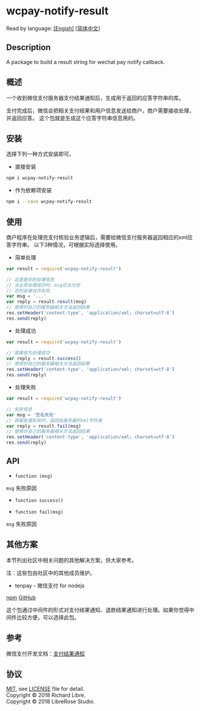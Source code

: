 # wcpay-notify-result

Read by language:
[[Engish]](#en) [[简体中文]](#zh-CN)

<a id='en' name='en'></a>

## Description

A package to build a result string for wechat pay notify callback.

<a id='zh-CN' name='zh-CN'></a>

## 概述

一个收到微信支付服务器支付结果通知后，生成用于返回的应答字符串的库。

支付完成后，微信会把相关支付结果和用户信息发送给商户，商户需要接收处理，并返回应答。
这个包就是生成这个应答字符串信息用的。

## 安装

选择下列一种方式安装即可。

- 直接安装

```bash
npm i wcpay-notify-result
```
- 作为依赖项安装

```bash
npm i --save wcpay-notify-result
```

## 使用

商户程序在处理完支付核验业务逻辑后，需要给微信支付服务器返回相应的xml应答字符串。
以下3种情况，可根据实际选择使用。

- 简单处理

```javascript
var result = require('wcpay-notify-result')

// 这里是你的处理信息
// 当业务处理成功时，msg应当为空
// 否则会被当作失败
var msg = '...'
var reply = result.result(msg)
// 使用你自己的服务器相关方法返回结果
res.setHeader('content-type', 'application/xml; charset=utf-8')
res.send(reply)
```

- 处理成功

```javascript
var result = require('wcpay-notify-result')

// 直接视为处理成功
var reply = result.success()
// 使用你自己的服务器相关方法返回结果
res.setHeader('content-type', 'application/xml; charset=utf-8')
res.send(reply)
```

- 处理失败

```javascript
var result = require('wcpay-notify-result')

// 失败信息
var msg = '签名失败'
// 获取处理失败时，返回给服务器的xml字符串
var reply = result.fail(msg)
// 使用你自己的服务器相关方法返回结果
res.setHeader('content-type', 'application/xml; charset=utf-8')
res.send(reply)
```

## API

- `function (msg)`

`msg` 失败原因

- `function success()`

- `function fail(msg)`

`msg` 失败原因

## 其他方案

本节列出社区中相关问题的其他解决方案，供大家参考。

注：这些包由社区中的其他成员维护。

- tenpay - 微信支付 for nodejs 

[npm](https://www.npmjs.com/package/tenpay) 
[GitHub](https://github.com/befinal/node-tenpay) 

这个包通过中间件的形式对支付结果通知、退款结果通知进行处理。如果你觉得中间件比较方便，可以选择此包。

## 参考

微信支付开发文档：[支付结果通知](https://pay.weixin.qq.com/wiki/doc/api/jsapi.php?chapter=9_7)

## 协议

[MIT](LICENSE), see [LICENSE](LICENSE) file for detail.  
Copyright © 2018 Richard Libre.  
Copyright © 2018 LibreRose Studio.

